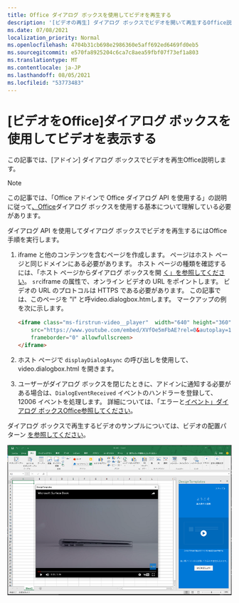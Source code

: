 ```yaml
---
title: Office ダイアログ ボックスを使用してビデオを再生する
description: '[ビデオの再生] ダイアログ ボックスでビデオを開いて再生するOffice説明します。'
ms.date: 07/08/2021
localization_priority: Normal
ms.openlocfilehash: 4704b31cb698e2986360e5aff692ed6469fd0eb5
ms.sourcegitcommit: e570fa8925204c6ca7c8aea59fbf07f73ef1a803
ms.translationtype: MT
ms.contentlocale: ja-JP
ms.lasthandoff: 08/05/2021
ms.locfileid: "53773483"
---
```

# <a name="use-the-office-dialog-box-to-show-a-video"></a>[ビデオをOffice]ダイアログ ボックスを使用してビデオを表示する

この記事では、[アドイン] ダイアログ ボックスでビデオを再生Office説明します。

> [!NOTE]
> この記事では、「Office アドインで Office ダイアログ API を使用する」の説明に従って[、Office](dialog-api-in-office-add-ins.md)ダイアログ ボックスを使用する基本について理解している必要があります。

ダイアログ API を使用してダイアログ ボックスでビデオを再生するにはOffice手順を実行します。

1. iframe と他のコンテンツを含むページを作成します。 ページはホスト ページと同じドメインにある必要があります。 ホスト ページの種類を確認するには、「ホスト ページからダイアログ ボックスを開 [く」を参照してください](dialog-api-in-office-add-ins.md#open-a-dialog-box-from-a-host-page)。 `src`iframe の属性で、オンライン ビデオの URL をポイントします。 ビデオの URL のプロトコルは HTTPS である必要があります。 この記事では、このページを "l" と呼video.dialogbox.htmします。 マークアップの例を次に示します。

    ```HTML
    <iframe class="ms-firstrun-video__player"  width="640" height="360"
        src="https://www.youtube.com/embed/XVfOe5mFbAE?rel=0&autoplay=1"
        frameborder="0" allowfullscreen>
    </iframe>
    ```

2. ホスト ページで `displayDialogAsync` の呼び出しを使用して、video.dialogbox.html を開きます。
3. ユーザーがダイアログ ボックスを閉じたときに、アドインに通知する必要がある場合は、`DialogEventReceived` イベントのハンドラーを登録して、12006 イベントを処理します。 詳細については、「エラーと[イベント」ダイアログ ボックスOffice参照してください](dialog-handle-errors-events.md)。

ダイアログ ボックスで再生するビデオのサンプルについては、ビデオの配置パターン [を参照してください](../design/first-run-experience-patterns.md#video-placemat)。

![アプリの前にあるアドイン ダイアログ ボックスで再生されているビデオを示すExcel。](../images/video-placemats-dialog-open.png)
